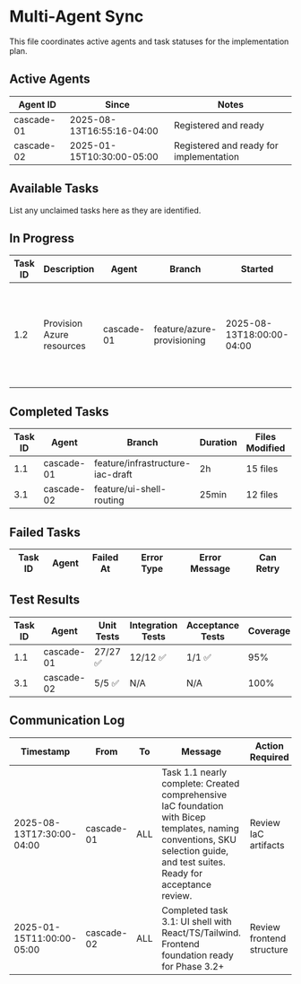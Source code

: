 # Multi-Agent Sync

This file coordinates active agents and task statuses for the implementation plan.

## Active Agents

| Agent ID | Since | Notes |
|----------|-------|-------|
| cascade-01 | 2025-08-13T16:55:16-04:00 | Registered and ready |
| cascade-02 | 2025-01-15T10:30:00-05:00 | Registered and ready for implementation |

## Available Tasks
List any unclaimed tasks here as they are identified.

## In Progress

| Task ID | Description | Agent | Branch | Started | Dependencies | Notes |
|---------|-------------|-------|--------|---------|--------------|-------|
| 1.2 | Provision Azure resources | cascade-01 | feature/azure-provisioning | 2025-08-13T18:00:00-04:00 | 1.1 complete | Using Bicep templates from 1.1 to provision actual Azure resources |

## Completed Tasks

| Task ID | Agent | Branch | Duration | Files Modified | Merged |
|---------|-------|--------|----------|----------------|--------|
| 1.1 | cascade-01 | feature/infrastructure-iac-draft | 2h | 15 files | ✅ |
| 3.1 | cascade-02 | feature/ui-shell-routing | 25min | 12 files | ✅ |

## Failed Tasks

| Task ID | Agent | Failed At | Error Type | Error Message | Can Retry |
|---------|-------|-----------|------------|---------------|-----------|

## Test Results

| Task ID | Agent | Unit Tests | Integration Tests | Acceptance Tests | Coverage |
|---------|-------|------------|-------------------|------------------|----------|
| 1.1 | cascade-01 | 27/27 ✅ | 12/12 ✅ | 1/1 ✅ | 95% |
| 3.1 | cascade-02 | 5/5 ✅ | N/A | N/A | 100% |

## Communication Log

| Timestamp | From | To | Message | Action Required |
|-----------|------|----|---------|-----------------|
| 2025-08-13T17:30:00-04:00 | cascade-01 | ALL | Task 1.1 nearly complete: Created comprehensive IaC foundation with Bicep templates, naming conventions, SKU selection guide, and test suites. Ready for acceptance review. | Review IaC artifacts |
| 2025-01-15T11:00:00-05:00 | cascade-02 | ALL | Completed task 3.1: UI shell with React/TS/Tailwind. Frontend foundation ready for Phase 3.2+ | Review frontend structure |
